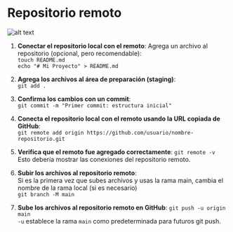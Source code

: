 # Repositorio remoto 
![alt text](download-1.png)

1. **Conectar el repositorio local con el remoto**:
Agrega un archivo al repositorio (opcional, pero recomendable):  
`touch README.md`  
`echo "# Mi Proyecto" > README.md`  
2. **Agrega los archivos al área de preparación (staging)**:  
`git add .`  

3. **Confirma los cambios con un commit**:   
`git commit -m "Primer commit: estructura inicial"`

4. **Conecta el repositorio local con el remoto usando la URL copiada de GitHub**:  
`git remote add origin https://github.com/usuario/nombre-repositorio.git` 

5. **Verifica que el remoto fue agregado correctamente**:
`git remote -v`  
Esto debería mostrar las conexiones del repositorio remoto.  
6. **Subir los archivos al repositorio remoto**:    
Si es la primera vez que subes archivos y usas la rama main, cambia el nombre de la rama local (si es necesario)    
`git branch -M main`  
7. **Sube los archivos al repositorio remoto en GitHub**:
`git push -u origin main`  
`-u` establece la rama `main` como predeterminada para futuros git push.  

